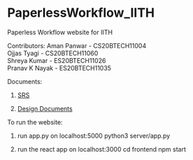 # PaperlessWorkflow_IITH
Paperless Workflow website for IITH

Contributors:
Aman Panwar - CS20BTECH11004\
Ojjas Tyagi - CS20BTECH11060\
Shreya Kumar - ES20BTECH11026\
Pranav K Nayak - ES20BTECH11035

Documents:
1. [SRS](https://docs.google.com/document/d/1020ddoFVtQqCZmED4nl-Tph_pIU2BOV9/edit)

1. [Design Documents](https://docs.google.com/document/d/1dnO4hLkJ9_rhLL4sd5bDhel7rtweys65DMcte6g0P6o/edit)


To run the website:
1. run app.py on localhost:5000
    python3 server/app.py

1. run the react app on localhost:3000
    cd frontend
    npm start
    
